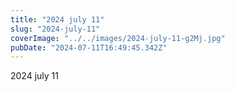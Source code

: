 ```yaml
---
title: "2024 july 11"
slug: "2024-july-11"
coverImage: "../../images/2024-july-11-g2Mj.jpg"
pubDate: "2024-07-11T16:49:45.342Z"
---
```


2024 july 11
